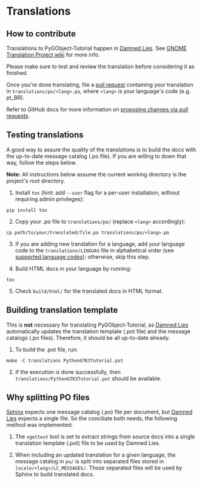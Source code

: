 # Translations

## How to contribute

Translations to PyGObject-Tutorial happen in [Damned Lies](https://l10n.gnome.org/). See [GNOME Translation Project wiki](https://wiki.gnome.org/TranslationProject) for more info.

Please make sure to test and review the translation before considering it as finished.

Once you're done translating, file a [pull request](https://github.com/sebp/PyGObject-Tutorial/pulls) containing your translation in `translations/po/<lang>.po`, where `<lang>` is your language's code (e.g. pt_BR).

Refer to GitHub docs for more information on [proposing changes via pull requests](https://help.github.com/pt/github/collaborating-with-issues-and-pull-requests/proposing-changes-to-your-work-with-pull-requests).

## Testing translations

A good way to assure the quality of the translations is to build the docs with the up-to-date message catalog (.po file). If you are willing to down that way, follow the steps below.

**Note:** All instructions below assume the current working directory is the project's root directory.

1. Install `tox` (hint: add `--user` flag for a per-user installation, without requiring admin privileges):
```
pip install tox
```

2. Copy your .po file to `translations/po/` (replace `<lang>` accordingly):
```
cp path/to/your/translated/file.po translations/po/<lang>.po
```

3. If you are adding new translation for a language, add your language code to the `translations/LINGUAS` file in alphabetical order (see [supported language codes](https://www.sphinx-doc.org/en/master/usage/configuration.html#confval-language)); otherwise, skip this step.

4. Build HTML docs in your language by running:
```
tox
```

5. Check `build/html/` for the translated docs in HTML format.

## Building translation template

This is **not** necessary for translating PyGObject-Tutorial, as [Damned Lies](https://l10n.gnome.org/) automatically updates the translation template (.pot file) and the message catalogs (.po files). Therefore, it should be all up-to-date already.

1. To build the .pot file, run:
```
make -C translations PythonGTK3Tutorial.pot
```

2. If the execution is done successfully, then `translations/PythonGTK3Tutorial.pot` should be available.

## Why splitting PO files

[Sphinx](https://www.sphinx-doc.org) expects one message catalog (.po) file per document, but [Damned Lies](https://l10n.gnome.org/) expects a single file. So the conciliate both needs, the following method was implemented:

1. The `xgettext` tool is set to extract strings from source docs into a single translation template (.pot) file to be used by Damned Lies.

2. When including an updated translation for a given language, the message catalog in `po/` is split into separated files stored in `locale/<lang>/LC_MESSAGES/`. Those separated files will be used by Sphinx to build translated docs.
